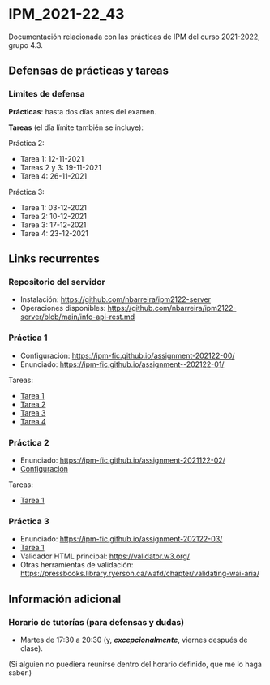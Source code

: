 # IPM_2021-22_43

Documentación relacionada con las prácticas de IPM del curso 2021-2022, grupo 4.3.


## Defensas de prácticas y tareas

### Límites de defensa

**Prácticas**: hasta dos días antes del examen.

**Tareas** (el día límite también se incluye):

Práctica 2:
* Tarea 1: 12-11-2021
* Tareas 2 y 3: 19-11-2021
* Tarea 4: 26-11-2021

Práctica 3:
* Tarea 1: 03-12-2021
* Tarea 2: 10-12-2021
* Tarea 3: 17-12-2021
* Tarea 4: 23-12-2021


## Links recurrentes

### Repositorio del servidor

- Instalación: <https://github.com/nbarreira/ipm2122-server>
- Operaciones disponibles: <https://github.com/nbarreira/ipm2122-server/blob/main/info-api-rest.md>


### Práctica 1

- Configuración: <https://ipm-fic.github.io/assignment-202122-00/>
- Enunciado: <https://ipm-fic.github.io/assignment--202122-01/>

Tareas:
- [Tarea 1](17-09-2021.md)
- [Tarea 2](24-09-2021.md)
- [Tarea 3](01-10-2021.md)
- [Tarea 4](08-10-2021.md)


### Práctica 2

- Enunciado: <https://ipm-fic.github.io/assignment-2021122-02/>
- [Configuración](22-10-2021.md#configuración)

Tareas:
- [Tarea 1](22-10-2021.md#tarea-1-diseño-de-la-interfaz)


### Práctica 3

- Enunciado: <https://ipm-fic.github.io/assignment-202122-03/>
- [Tarea 1](12-11-2021.md)
- Validador HTML principal: <https://validator.w3.org/>
- Otras herramientas de validación: <https://pressbooks.library.ryerson.ca/wafd/chapter/validating-wai-aria/>


## Información adicional

### Horario de tutorías (para defensas y dudas)

* Martes de 17:30 a 20:30 (y, _**excepcionalmente**_, viernes después de clase).

(Si alguien no puediera reunirse dentro del horario definido, que me lo haga saber.)

